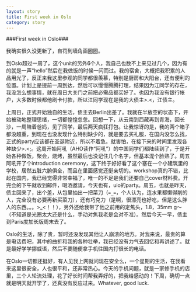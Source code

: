 ```yaml
---
layout: story
title: First week in Oslo
category: story
---
```


###First week in Oslo###

我确实很久没更新了，自罚到墙角画圈圈。

到Oslo超过一周了，这个unit的另外6个人，我自己也数不上来见过几个，因为有的就是一声“hello”然后在我做饭的时候一闪而过。我的宿舍，大概把我积累的人品用光了，反正来我这里参观的同学都很羡慕，特别是厨房和大阳台，还有便利的位置。计划上是提前一周到达，然后可以慢慢腾腾打理，结果因为江同学的存在，我没怎么想事情，就在周日大关门之前把必需品都买好了。也因为我没有银行帐户，大多数时候都他刷卡付款，所以江同学现在是我的大债主>.<，江债主。

上周日，正式开始独自的生活，债主去Berlin出差了。我就在半放空的状态下，开始被动地整理思绪，一切都惶惶忽忽。回想一下，从云南到西藏再到青海，回长沙，一周陪着爸妈，见了同学，最后两天疯狂打包。让我惊讶的是，我的两个箱子都没超重，到现在也没发现什么特别缺少的，就是要去买礼服，在国内没怎么找，正式的party应该都在圣诞附近，所以不着急。就害怕，在接下来的时间里发现各种缺少>.<;。这周开始阿吼（AHO读作“阿吼”）的中国同学们都陆续到了，于是开始各种做饭，聚会，烧烤，虽然最后也没记住几个名字，但基本混个脸熟了。周五阿吼开了个introduction ceremony，这下终于好好看了这个塞在一个小建筑里的学校，居然五脏六腑俱全，而且在里面感觉还挺亲切的。workshop真的不错，比起在国内，我已经觉得非常幸福了，唯一的不足是我们还要自己cover材料费。开完会的下午就收到邮件，喝酒邀请，今天也有，uio的party。周五，也就是昨天，债主回来了，出个差，从包里抽出一把菜刀（`=_=`，个人认为，连水果都懒得削的人，完全没有必要再新买菜刀），还有巧克力（是啊，很漂亮也好吃，但是这么胖人的东西。。。&gt;_&lt;！！），另外还给我带了他之前用的定焦头，1.8，35mm g～（不知道是光圈太大还是什么，手动对焦我老是会对不准）。然后今天一早，债主到Paris度加长版周末去了。

Oslo的生活，除了贵，暂时还没发现其他让人崩溃的地方。对我来说，最贵的算是电话费吧，其中的曲折和我的各种壮举，我已经没有力气去回忆和再讲述了。就是最好学学挪威语，然后不要随便拿手机往国内打很长的电话。

在Oslo一切都还挺好，有人见我上网就问现在安全么，一个星期的生活，在我看来这里很安全，人也很平和，还非常热心。今天的手机问题，就是一家修手机的店里，三个人轮流处理，花了好长时间帮我弄好的，把我给感动的！下周，确切一点就是明天就开学了，还真没有反应过来。Whatever, good luck.
